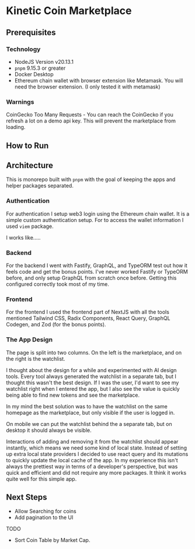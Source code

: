 # Kinetic Coin Marketplace

## Prerequisites

### Technology

* NodeJS Version v20.13.1
* `pnpm` 9.15.3 or greater
* Docker Desktop
* Ethereum chain wallet with browser extension like Metamask. You will need the browser extension. (I only tested it with metamask)


### Warnings

CoinGecko Too Many Requests - You can reach the CoinGecko if you refresh a lot on a demo api key. This will prevent the marketplace from loading.

## How to Run



## Architecture
This is monorepo built with `pnpm` with the goal of keeping the apps and helper packages separated.

### Authentication

For authentication I setup web3 login using the Ethereum chain wallet. It is a simple custom authentication setup.
For to access the wallet information I used `viem` package.

I works like.....


### Backend

For the backend I went with Fastify, GraphQL, and TypeORM test out how it feels code and get the bonus points.
I've never worked Fastify or TypeORM before, and only setup GraphQL from scratch once before. Getting this configured correctly took most of my time.



### Frontend

For the frontend I used the frontend part of NextJS with all the tools mentioned Tailwind CSS, Radix Components, React Query, GraphQL Codegen, and Zod (for the bonus points).


### The App Design

The page is split into two columns. On the left is the marketplace, and on the right is the watchlist.

I thought about the design for a while and experimented with AI design tools. Every tool always generated the watchlist in a separate tab, but I thought this wasn't the best design. If I was the user, I'd want to see my watchlist right when I entered the app, but I also see the value is quickly being able to find new tokens and see the marketplace.

In my mind the best solution was to have the watchlist on the same homepage as the marketplace, but only visible if the user is logged in.

On mobile we can put the watchlist behind the a separate tab, but on desktop it should always be visible.

Interactions of adding and removing it from the watchlist should appear instantly, which means we need some kind of local state.
Instead of setting up extra local state providers I decided to use react query and its mutations to quickly update the local cache of the app. In my experience this isn't always the prettiest way in terms of a developer's perspective, but was quick and efficient and did not require any more packages. It think it works quite well for this simple app.


## Next Steps
* Allow Searching for coins
* Add pagination to the UI


TODO

* Sort Coin Table by Market Cap.
